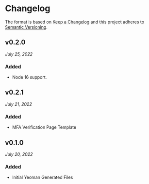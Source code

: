# Changelog

The format is based on [Keep a Changelog](http://keepachangelog.com/en/1.0.0/)
and this project adheres to [Semantic Versioning](http://semver.org/spec/v2.0.0.html).

v0.2.0
------------------------------
*July 25, 2022*

### Added
- Node 16 support.


v0.2.1
------------------------------
*July 21, 2022*

### Added
- MFA Verification Page Template


v0.1.0
------------------------------
*July 20, 2022*

### Added
- Initial Yeoman Generated Files
